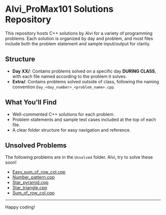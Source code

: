 # Alvi_ProMax101 Solutions Repository

This repository hosts C++ solutions by Alvi for a variety of programming problems. Each solution is organized by day and problem, and most files include both the problem statement and sample input/output for clarity.

## Structure
- **Day XX/**: Contains problems solved on a specific day **DURING CLASS**, with each file named according to the problem it solves.
- **Extra/**: Contains problems solved outside of class, following the naming convention `Day_<day_number>_<problem_name>.cpp`.

## What You'll Find
- Well-commented C++ solutions for each problem.
- Problem statements and sample test cases included at the top of each file.
- A clear folder structure for easy navigation and reference.

## Unsolved Problems
The following problems are in the `Unsolved` folder. Alvi, try to solve these soon!

- [Easy_sum_of_row_col.cpp](Unsolved/Easy_sum_of_row_col.cpp)
- [Number_pattern.cpp](Unsolved/Number_pattern.cpp)
- [Star_pyramid.cpp](Unsolved/Star_pyramid.cpp)
- [Star_triangle.cpp](Unsolved/Star_triangle.cpp)
- [Sum_of_row_col.cpp](Unsolved/Sum_of_row_col.cpp)
---

Happy coding!
